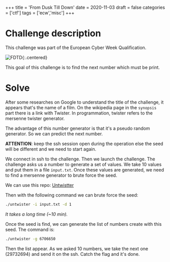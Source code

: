 +++
title = 'From Dusk Till Down'
date = 2020-11-03
draft = false
categories = ['ctf']
tags = ['ecw','misc']
+++

# Challenge description
This challenge was part of the European Cyber Week Qualification.

![FDTD](/ecw/ecw-fdtd.png "From Dusk Till Down Challenge"){:.centered}

This goal of this challenge is to find the next number which must be print.

# Solve

After some researches on Google to understand the title of the challenge, it appears that's the name of a film. On the wikipedia page in the `synopsis` part there is a link with Twister. In programmation, twister refers to the mersenne twister generator.

The advantage of this number generator is that it's a pseudo random generator. So we can predict the next number.

**ATTENTION**: keep the ssh session open during the operation else the seed will be different and we need to start again.

We connect in ssh to the challenge. Then we launch the challenge. The challenge asks us a number to generate a set of values. We take 10 values and put them in a file `input.txt`. Once these values are generated, we need to find a mersenne generator to brute force the seed.

We can use this repo: [Untwistter](https://github.com/hyprwired/untwister)

Then with the following command we can brute force the seed:

```bash
./untwister -i input.txt -d 1
```
*It takes a long time (~10 min).*

Once the seed is find, we can generate the list of numbers create with this seed. The command is:</p>

```bash
./untwister -g 6706650
```
Then the list appear. As we asked 10 numbers, we take the next one (29732694) and send it on the ssh.
Catch the flag and it's done.
